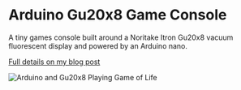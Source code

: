 # Arduino Gu20x8 Game Console

A tiny games console built around a Noritake Itron Gu20x8 vacuum fluorescent display and powered by an Arduino nano.

[Full details on my blog post](https://unimplementedtrap.com/arduino-games-console-with-vfd)

![Arduino and Gu20x8 Playing Game of Life](https://unimplementedtrap.com/media/gu20x8/gu20x8-life.jpg)